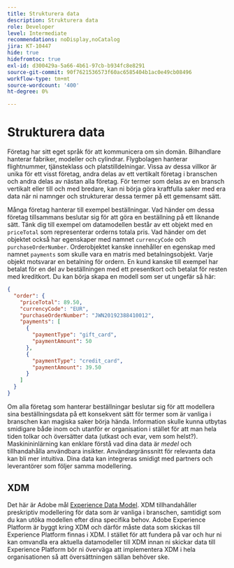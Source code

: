 ```yaml
---
title: Strukturera data
description: Strukturera data
role: Developer
level: Intermediate
recommendations: noDisplay,noCatalog
jira: KT-10447
hide: true
hidefromtoc: true
exl-id: d300429a-5a66-4b61-97cb-b934fc8e8291
source-git-commit: 90f7621536573f60ac6585404b1ac0e49cb08496
workflow-type: tm+mt
source-wordcount: '400'
ht-degree: 0%

---
```


# Strukturera data

Företag har sitt eget språk för att kommunicera om sin domän. Bilhandlare hanterar fabriker, modeller och cylindrar. Flygbolagen hanterar flightnummer, tjänsteklass och platstilldelningar. Vissa av dessa villkor är unika för ett visst företag, andra delas av ett vertikalt företag i branschen och andra delas av nästan alla företag. För termer som delas av en bransch vertikalt eller till och med bredare, kan ni börja göra kraftfulla saker med era data när ni namnger och strukturerar dessa termer på ett gemensamt sätt.

Många företag hanterar till exempel beställningar. Vad händer om dessa företag tillsammans beslutar sig för att göra en beställning på ett liknande sätt. Tänk dig till exempel om datamodellen består av ett objekt med en `priceTotal` som representerar orderns totala pris. Vad händer om det objektet också har egenskaper med namnet `currencyCode` och `purchaseOrderNumber`. Orderobjektet kanske innehåller en egenskap med namnet `payments` som skulle vara en matris med betalningsobjekt. Varje objekt motsvarar en betalning för ordern. En kund kanske till exempel har betalat för en del av beställningen med ett presentkort och betalat för resten med kreditkort. Du kan börja skapa en modell som ser ut ungefär så här:

```json
{
  "order": {
    "priceTotal": 89.50,
    "currencyCode": "EUR",
    "purchaseOrderNumber": "JWN20192388410012",
    "payments": [
      {
        "paymentType": "gift_card",
        "paymentAmount": 50
      },
      {
        "paymentType": "credit_card",
        "paymentAmount": 39.50
      }
    ]
  }
}
```

Om alla företag som hanterar beställningar beslutar sig för att modellera sina beställningsdata på ett konsekvent sätt för termer som är vanliga i branschen kan magiska saker börja hända. Information skulle kunna utbytas smidigare både inom och utanför er organisation i stället för att man hela tiden tolkar och översätter data (utkast och evar, vem som helst?). Maskinininlärning kan enklare förstå vad dina data är _medel_ och tillhandahålla användbara insikter. Användargränssnitt för relevanta data kan bli mer intuitiva. Dina data kan integreras smidigt med partners och leverantörer som följer samma modellering.

## XDM

Det här är Adobe mål [Experience Data Model](https://business.adobe.com/products/experience-platform/experience-data-model.html). XDM tillhandahåller preskriptiv modellering för data som är vanliga i branschen, samtidigt som du kan utöka modellen efter dina specifika behov. Adobe Experience Platform är byggt kring XDM och därför måste data som skickas till Experience Platform finnas i XDM. I stället för att fundera på var och hur ni kan omvandla era aktuella datamodeller till XDM innan ni skickar data till Experience Platform bör ni överväga att implementera XDM i hela organisationen så att översättningen sällan behöver ske.
